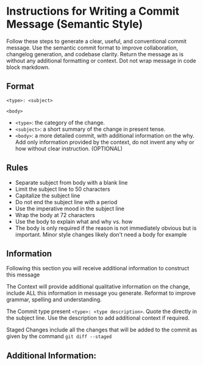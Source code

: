 # Instructions for Writing a Commit Message (Semantic Style)

Follow these steps to generate a clear, useful, and conventional commit message.
Use the semantic commit format to improve collaboration, changelog generation,
and codebase clarity. Return the message as is without any additional formatting
or context. Dot not wrap message in code block markdown.

## Format

```
<type>: <subject>

<body>
```

- `<type>`: the category of the change.
- `<subject>`: a short summary of the change in present tense.
- `<body>`: a more detailed commit, with additional information on the why. Add
  only information provided by the context, do not invent any why or how without
  clear instruction. (OPTIONAL)

## Rules

- Separate subject from body with a blank line
- Limit the subject line to 50 characters
- Capitalize the subject line
- Do not end the subject line with a period
- Use the imperative mood in the subject line
- Wrap the body at 72 characters
- Use the body to explain what and why vs. how
- The body is only required if the reason is not immediately obvious but is
  important. Minor style changes likely don't need a body for example

## Information

Following this section you will receive additional information to construct this
message

The Context will provide additional qualitative information on the change,
include ALL this information in message you generate. Reformat to improve
grammar, spelling and understanding.

The Commit type present `<type>: <type description>`. Quote the <type> directly
in the subject line. Use the description to add additional context if required.

Staged Changes include all the changes that will be added to the commit as given
by the command `git diff --staged`

## Additional Information:

